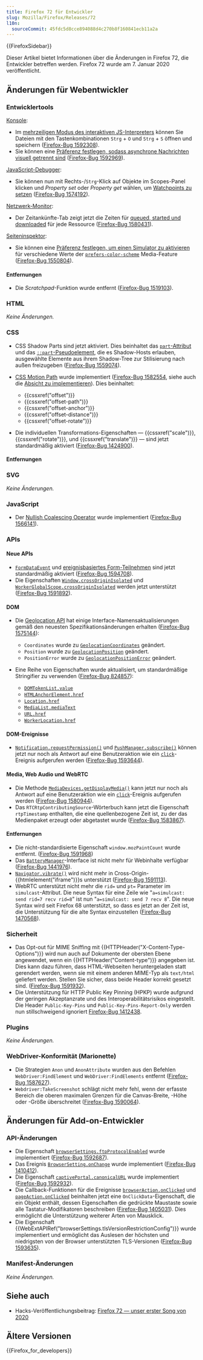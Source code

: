 ```yaml
---
title: Firefox 72 für Entwickler
slug: Mozilla/Firefox/Releases/72
l10n:
  sourceCommit: 45fdc5d8cce894088d4c270b8f160841ecb11a2a
---
```


{{FirefoxSidebar}}

Dieser Artikel bietet Informationen über die Änderungen in Firefox 72, die Entwickler betreffen werden. Firefox 72 wurde am 7. Januar 2020 veröffentlicht.

## Änderungen für Webentwickler

### Entwicklertools

[Konsole](https://firefox-source-docs.mozilla.org/devtools-user/web_console/index.html):

- Im [mehrzeiligen Modus des interaktiven JS-Interpreters](https://firefox-source-docs.mozilla.org/devtools-user/web_console/the_command_line_interpreter/index.html#multi-line-mode) können Sie Dateien mit den Tastenkombinationen `Strg` + `O` und `Strg` + `S` öffnen und speichern ([Firefox-Bug 1592308](https://bugzil.la/1592308)).
- Sie können eine [Präferenz festlegen, sodass asynchrone Nachrichten visuell getrennt sind](https://firefox-source-docs.mozilla.org/devtools-user/web_console/console_messages/index.html#async-stack-frames) ([Firefox-Bug 1592969](https://bugzil.la/1592969)).

[JavaScript-Debugger](https://firefox-source-docs.mozilla.org/devtools-user/debugger/index.html):

- Sie können nun mit Rechts-/`Strg`-Klick auf Objekte im Scopes-Panel klicken und _Property set_ oder _Property get_ wählen, um [Watchpoints zu setzen](https://firefox-source-docs.mozilla.org/devtools-user/debugger/how_to/use_watchpoints/index.html#set-a-watchpoint) ([Firefox-Bug 1574192](https://bugzil.la/1574192)).

[Netzwerk-Monitor](https://firefox-source-docs.mozilla.org/devtools-user/network_monitor/index.html):

- Der Zeitankünfte-Tab zeigt jetzt die Zeiten für [queued, started und downloaded](https://firefox-source-docs.mozilla.org/devtools-user/network_monitor/request_details/index.html#queued-started-downloaded) für jede Ressource ([Firefox-Bug 1580431](https://bugzil.la/1580431)).

[Seiteninspektor](https://firefox-source-docs.mozilla.org/devtools-user/page_inspector/index.html):

- Sie können eine [Präferenz festlegen, um einen Simulator zu aktivieren](https://firefox-source-docs.mozilla.org/devtools-user/page_inspector/how_to/examine_and_edit_css/index.html#view-media-rules-for-color-scheme-preference) für verschiedene Werte der [`prefers-color-scheme`](/de/docs/Web/CSS/@media/prefers-color-scheme) Media-Feature ([Firefox-Bug 1550804](https://bugzil.la/1550804)).

#### Entfernungen

- Die _Scratchpad_-Funktion wurde entfernt ([Firefox-Bug 1519103](https://bugzil.la/1519103)).

### HTML

_Keine Änderungen._

### CSS

- CSS Shadow Parts sind jetzt aktiviert. Dies beinhaltet das [`part`-Attribut](/de/docs/Web/HTML/Global_attributes/part) und das [`::part`-Pseudoelement](/de/docs/Web/CSS/::part), die es Shadow-Hosts erlauben, ausgewählte Elemente aus ihrem Shadow-Tree zur Stilisierung nach außen freizugeben ([Firefox-Bug 1559074](https://bugzil.la/1559074)).
- [CSS Motion Path](/de/docs/Web/CSS/CSS_motion_path) wurde implementiert ([Firefox-Bug 1582554](https://bugzil.la/1582554), siehe auch die [Absicht zu implementieren](https://groups.google.com/forum/#!topic/mozilla.dev.platform/nOOIRsuxvuc)). Dies beinhaltet:

  - {{cssxref("offset")}}
  - {{cssxref("offset-path")}}
  - {{cssxref("offset-anchor")}}
  - {{cssxref("offset-distance")}}
  - {{cssxref("offset-rotate")}}

- Die individuellen Transformations-Eigenschaften — {{cssxref("scale")}}, {{cssxref("rotate")}}, und {{cssxref("translate")}} — sind jetzt standardmäßig aktiviert ([Firefox-Bug 1424900](https://bugzil.la/1424900)).

#### Entfernungen

### SVG

_Keine Änderungen._

### JavaScript

- Der [Nullish Coalescing Operator](/de/docs/Web/JavaScript/Reference/Operators/Nullish_coalescing) wurde implementiert ([Firefox-Bug 1566141](https://bugzil.la/1566141)).

### APIs

#### Neue APIs

- [`FormDataEvent`](/de/docs/Web/API/FormDataEvent) und [ereignisbasiertes Form-Teilnehmen](/de/docs/Web/API/XMLHttpRequest_API/Using_FormData_Objects#using_a_formdata_event) sind jetzt standardmäßig aktiviert ([Firefox-Bug 1594708](https://bugzil.la/1594708)).
- Die Eigenschaften [`Window.crossOriginIsolated`](/de/docs/Web/API/Window/crossOriginIsolated) und [`WorkerGlobalScope.crossOriginIsolated`](/de/docs/Web/API/WorkerGlobalScope/crossOriginIsolated) werden jetzt unterstützt ([Firefox-Bug 1591892](https://bugzil.la/1591892)).

#### DOM

- Die [Geolocation API](/de/docs/Web/API/Geolocation_API) hat einige Interface-Namensaktualisierungen gemäß den neuesten Spezifikationsänderungen erhalten ([Firefox-Bug 1575144](https://bugzil.la/1575144)):

  - `Coordinates` wurde zu [`GeolocationCoordinates`](/de/docs/Web/API/GeolocationCoordinates) geändert.
  - `Position` wurde zu [`GeolocationPosition`](/de/docs/Web/API/GeolocationPosition) geändert.
  - `PositionError` wurde zu [`GeolocationPositionError`](/de/docs/Web/API/GeolocationPositionError) geändert.

- Eine Reihe von Eigenschaften wurde aktualisiert, um standardmäßige Stringifier zu verwenden ([Firefox-Bug 824857](https://bugzil.la/824857)):

  - [`DOMTokenList.value`](/de/docs/Web/API/DOMTokenList/value)
  - [`HTMLAnchorElement.href`](/de/docs/Web/API/HTMLAnchorElement/href)
  - [`Location.href`](/de/docs/Web/API/Location/href)
  - [`MediaList.mediaText`](/de/docs/Web/API/MediaList/mediaText)
  - [`URL.href`](/de/docs/Web/API/URL/href)
  - [`WorkerLocation.href`](/de/docs/Web/API/WorkerLocation/href)

#### DOM-Ereignisse

- [`Notification.requestPermission()`](/de/docs/Web/API/Notification/requestPermission_static) und [`PushManager.subscribe()`](/de/docs/Web/API/PushManager/subscribe) können jetzt nur noch als Antwort auf eine Benutzeraktion wie ein [`click`](/de/docs/Web/API/Element/click_event)-Ereignis aufgerufen werden ([Firefox-Bug 1593644](https://bugzil.la/1593644)).

#### Media, Web Audio und WebRTC

- Die Methode [`MediaDevices.getDisplayMedia()`](/de/docs/Web/API/MediaDevices/getDisplayMedia) kann jetzt nur noch als Antwort auf eine Benutzeraktion wie ein [`click`](/de/docs/Web/API/Element/click_event)-Ereignis aufgerufen werden ([Firefox-Bug 1580944](https://bugzil.la/1580944)).
- Das `RTCRtpContributingSource`-Wörterbuch kann jetzt die Eigenschaft `rtpTimestamp` enthalten, die eine quellenbezogene Zeit ist, zu der das Medienpaket erzeugt oder abgetastet wurde ([Firefox-Bug 1583867](https://bugzil.la/1583867)).

#### Entfernungen

- Die nicht-standardisierte Eigenschaft `window.mozPaintCount` wurde entfernt. ([Firefox-Bug 1591968](https://bugzil.la/1591968))
- Das [`BatteryManager`](/de/docs/Web/API/BatteryManager)-Interface ist nicht mehr für Webinhalte verfügbar ([Firefox-Bug 1441976](https://bugzil.la/1441976)).
- [`Navigator.vibrate()`](/de/docs/Web/API/Navigator/vibrate) wird nicht mehr in Cross-Origin-{{htmlelement("iframe")}}s unterstützt ([Firefox-Bug 1591113](https://bugzil.la/1591113)).
- WebRTC unterstützt nicht mehr die `rid=` und `pt=` Parameter im `simulcast`-Attribut. Die neue Syntax für eine Zeile wie "`a=simulcast: send rid=7 recv rid=8`" ist nun "`a=simulcast: send 7 recv 8`". Die neue Syntax wird seit Firefox 68 unterstützt, so dass es jetzt an der Zeit ist, die Unterstützung für die alte Syntax einzustellen ([Firefox-Bug 1470568](https://bugzil.la/1470568)).

### Sicherheit

- Das Opt-out für MIME Sniffing mit {{HTTPHeader("X-Content-Type-Options")}} wird nun auch auf Dokumente der obersten Ebene angewendet, wenn ein {{HTTPHeader("Content-type")}} angegeben ist. Dies kann dazu führen, dass HTML-Webseiten heruntergeladen statt gerendert werden, wenn sie mit einem anderen MIME-Typ als `text/html` geliefert werden. Stellen Sie sicher, dass beide Header korrekt gesetzt sind. ([Firefox-Bug 1591932](https://bugzil.la/1591932)).
- Die Unterstützung für HTTP Public Key Pinning (HPKP) wurde aufgrund der geringen Akzeptanzrate und des Interoperabilitätsrisikos eingestellt. Die Header `Public-Key-Pins` und `Public-Key-Pins-Report-Only` werden nun stillschweigend ignoriert [Firefox-Bug 1412438](https://bugzil.la/1412438).

### Plugins

_Keine Änderungen._

### WebDriver-Konformität (Marionette)

- Die Strategien `Anon` und `AnonAttribute` wurden aus den Befehlen `WebDriver:FindElement` und `WebDriver:FindElements` entfernt ([Firefox-Bug 1587627](https://bugzil.la/1587627)).
- `Webdriver:TakeScreenshot` schlägt nicht mehr fehl, wenn der erfasste Bereich die oberen maximalen Grenzen für die Canvas-Breite, -Höhe oder -Größe überschreitet ([Firefox-Bug 1590064](https://bugzil.la/1590064)).

## Änderungen für Add-on-Entwickler

### API-Änderungen

- Die Eigenschaft [`browserSettings.ftpProtocolEnabled`](/de/docs/Mozilla/Add-ons/WebExtensions/API/browserSettings/ftpProtocolEnabled) wurde implementiert ([Firefox-Bug 1592687](https://bugzil.la/1592687)).
- Das Ereignis [`BrowserSetting.onChange`](/de/docs/Mozilla/Add-ons/WebExtensions/API/types/BrowserSetting/onChange) wurde implementiert ([Firefox-Bug 1410412](https://bugzil.la/1410412)).
- Die Eigenschaft [`captivePortal.canonicalURL`](/de/docs/Mozilla/Add-ons/WebExtensions/API/captivePortal/canonicalURL) wurde implementiert ([Firefox-Bug 1592932](https://bugzil.la/1592932)).
- Die Callback-Funktionen für die Ereignisse [`browserAction.onClicked`](/de/docs/Mozilla/Add-ons/WebExtensions/API/browserAction/onClicked) und [`pageAction.onClicked`](/de/docs/Mozilla/Add-ons/WebExtensions/API/pageAction/onClicked) beinhalten jetzt eine `OnClickData`-Eigenschaft, die ein Objekt enthält, dessen Eigenschaften die gedrückte Maustaste sowie alle Tastatur-Modifikatoren beschreiben ([Firefox-Bug 1405031](https://bugzil.la/1405031)). Dies ermöglicht die Unterstützung weiterer Arten von Mausklick.
- Die Eigenschaft {{WebExtAPIRef("browserSettings.tlsVersionRestrictionConfig")}} wurde implementiert und ermöglicht das Auslesen der höchsten und niedrigsten von der Browser unterstützten TLS-Versionen ([Firefox-Bug 1593635](https://bugzil.la/1593635)).

### Manifest-Änderungen

_Keine Änderungen._

## Siehe auch

- Hacks-Veröffentlichungsbeitrag: [Firefox 72 — unser erster Song von 2020](https://hacks.mozilla.org/2020/01/firefox-72-our-first-song-of-2020/)

## Ältere Versionen

{{Firefox_for_developers}}
